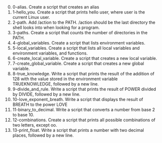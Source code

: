 0. 0-alias. Create a script that creates an alias
1. 1-hello_you. Create a script that prints hello user, where user is the current Linux user.  
2. 2-path. Add /action to the PATH. /action should be the last directory the shell looks into when looking for a program.
3. 3-paths. Create a script that counts the number of directories in the PATH.
4. 4-global_variables. Create a script that lists environment variables.
5. 5-local_variables. Create a script that lists all local variables and environment variables, and functions.
6. 6-create_local_variable. Create a script that creates a new local variable.
7. 7-create_global_variable. Create a script that creates a new global variable.  
8. 8-true_knowledge. Write a script that prints the result of the addition of 128 with the value stored in the environment variable TRUEKNOWLEDGE, followed by a new line.  
9. 9-divide_and_rule. Write a script that prints the result of POWER divided by DIVIDE, followed by a new line.  
10. 10-love_exponent_breath. Write a script that displays the result of BREATH to the power LOVE
11.  11-binary_to_decimal. Write a script that converts a number from base 2 to base 10.
12. 12-combinations. Create a script that prints all possible combinations of two letters, except oo.
13. 13-print_float. Write a script that prints a number with two decimal places, followed by a new line.

